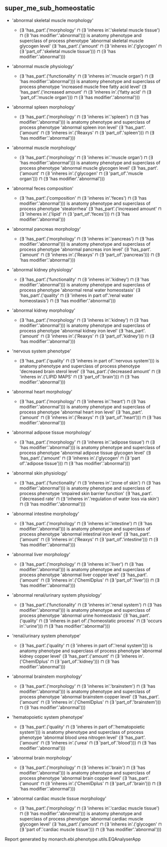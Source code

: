 ## super_me_sub_homeostatic
* 'abnormal skeletal muscle morphology'
    * (∃ 'has_part'.('morphology' ⊓ (∃ 'inheres in'.'skeletal muscle tissue') ⊓ (∃ 'has modifier'.'abnormal'))) is anatomy phenotype and superclass of process phenotype 'abnormal skeletal muscle glycogen level' (∃ 'has_part'.('amount' ⊓ (∃ 'inheres in'.('glycogen' ⊓ (∃ 'part_of'.'skeletal muscle tissue'))) ⊓ (∃ 'has modifier'.'abnormal'))) 

* 'abnormal muscle physiology'
    * (∃ 'has_part'.('functionality' ⊓ (∃ 'inheres in'.'muscle organ') ⊓ (∃ 'has modifier'.'abnormal'))) is anatomy phenotype and superclass of process phenotype 'increased muscle free fatty acid level' (∃ 'has_part'.('increased amount' ⊓ (∃ 'inheres in'.('fatty acid' ⊓ (∃ 'part_of'.'muscle organ'))) ⊓ (∃ 'has modifier'.'abnormal'))) 

* 'abnormal spleen morphology'
    * (∃ 'has_part'.('morphology' ⊓ (∃ 'inheres in'.'spleen') ⊓ (∃ 'has modifier'.'abnormal'))) is anatomy phenotype and superclass of process phenotype 'abnormal spleen iron level' (∃ 'has_part'.('amount' ⊓ (∃ 'inheres in'.('Reaxys' ⊓ (∃ 'part_of'.'spleen'))) ⊓ (∃ 'has modifier'.'abnormal'))) 

* 'abnormal muscle morphology'
    * (∃ 'has_part'.('morphology' ⊓ (∃ 'inheres in'.'muscle organ') ⊓ (∃ 'has modifier'.'abnormal'))) is anatomy phenotype and superclass of process phenotype 'abnormal muscle glycogen level' (∃ 'has_part'.('amount' ⊓ (∃ 'inheres in'.('glycogen' ⊓ (∃ 'part_of'.'muscle organ'))) ⊓ (∃ 'has modifier'.'abnormal'))) 

* 'abnormal feces composition'
    * (∃ 'has_part'.('composition' ⊓ (∃ 'inheres in'.'feces') ⊓ (∃ 'has modifier'.'abnormal'))) is anatomy phenotype and superclass of process phenotype 'steatorrhea' (∃ 'has_part'.('increased amount' ⊓ (∃ 'inheres in'.('lipid' ⊓ (∃ 'part_of'.'feces'))) ⊓ (∃ 'has modifier'.'abnormal'))) 

* 'abnormal pancreas morphology'
    * (∃ 'has_part'.('morphology' ⊓ (∃ 'inheres in'.'pancreas') ⊓ (∃ 'has modifier'.'abnormal'))) is anatomy phenotype and superclass of process phenotype 'abnormal pancreas iron level' (∃ 'has_part'.('amount' ⊓ (∃ 'inheres in'.('Reaxys' ⊓ (∃ 'part_of'.'pancreas'))) ⊓ (∃ 'has modifier'.'abnormal'))) 

* 'abnormal kidney physiology'
    * (∃ 'has_part'.('functionality' ⊓ (∃ 'inheres in'.'kidney') ⊓ (∃ 'has modifier'.'abnormal'))) is anatomy phenotype and superclass of process phenotype 'abnormal renal water homeostasis' (∃ 'has_part'.('quality' ⊓ (∃ 'inheres in part of'.'renal water homeostasis') ⊓ (∃ 'has modifier'.'abnormal'))) 

* 'abnormal kidney morphology'
    * (∃ 'has_part'.('morphology' ⊓ (∃ 'inheres in'.'kidney') ⊓ (∃ 'has modifier'.'abnormal'))) is anatomy phenotype and superclass of process phenotype 'abnormal kidney iron level' (∃ 'has_part'.('amount' ⊓ (∃ 'inheres in'.('Reaxys' ⊓ (∃ 'part_of'.'kidney'))) ⊓ (∃ 'has modifier'.'abnormal'))) 

* 'nervous system phenotype'
    * (∃ 'has_part'.('quality' ⊓ (∃ 'inheres in part of'.'nervous system'))) is anatomy phenotype and superclass of process phenotype 'decreased brain sterol level' (∃ 'has_part'.('decreased amount' ⊓ (∃ 'inheres in'.('LIPID MAPS' ⊓ (∃ 'part_of'.'brain'))) ⊓ (∃ 'has modifier'.'abnormal'))) 

* 'abnormal heart morphology'
    * (∃ 'has_part'.('morphology' ⊓ (∃ 'inheres in'.'heart') ⊓ (∃ 'has modifier'.'abnormal'))) is anatomy phenotype and superclass of process phenotype 'abnormal heart iron level' (∃ 'has_part'.('amount' ⊓ (∃ 'inheres in'.('Reaxys' ⊓ (∃ 'part_of'.'heart'))) ⊓ (∃ 'has modifier'.'abnormal'))) 

* 'abnormal adipose tissue morphology'
    * (∃ 'has_part'.('morphology' ⊓ (∃ 'inheres in'.'adipose tissue') ⊓ (∃ 'has modifier'.'abnormal'))) is anatomy phenotype and superclass of process phenotype 'abnormal adipose tissue glycogen level' (∃ 'has_part'.('amount' ⊓ (∃ 'inheres in'.('glycogen' ⊓ (∃ 'part of'.'adipose tissue'))) ⊓ (∃ 'has modifier'.'abnormal'))) 

* 'abnormal skin physiology'
    * (∃ 'has_part'.('functionality' ⊓ (∃ 'inheres in'.'zone of skin') ⊓ (∃ 'has modifier'.'abnormal'))) is anatomy phenotype and superclass of process phenotype 'impaired skin barrier function' (∃ 'has_part'.('decreased rate' ⊓ (∃ 'inheres in'.'regulation of water loss via skin') ⊓ (∃ 'has modifier'.'abnormal'))) 

* 'abnormal intestine morphology'
    * (∃ 'has_part'.('morphology' ⊓ (∃ 'inheres in'.'intestine') ⊓ (∃ 'has modifier'.'abnormal'))) is anatomy phenotype and superclass of process phenotype 'abnormal intestinal iron level' (∃ 'has_part'.('amount' ⊓ (∃ 'inheres in'.('Reaxys' ⊓ (∃ 'part_of'.'intestine'))) ⊓ (∃ 'has modifier'.'abnormal'))) 

* 'abnormal liver morphology'
    * (∃ 'has_part'.('morphology' ⊓ (∃ 'inheres in'.'liver') ⊓ (∃ 'has modifier'.'abnormal'))) is anatomy phenotype and superclass of process phenotype 'abnormal liver copper level' (∃ 'has_part'.('amount' ⊓ (∃ 'inheres in'.('ChemIDplus' ⊓ (∃ 'part_of'.'liver'))) ⊓ (∃ 'has modifier'.'abnormal'))) 

* 'abnormal renal/urinary system physiology'
    * (∃ 'has_part'.('functionality' ⊓ (∃ 'inheres in'.'renal system') ⊓ (∃ 'has modifier'.'abnormal'))) is anatomy phenotype and superclass of process phenotype 'abnormal urine homeostasis' (∃ 'has_part'.('quality' ⊓ (∃ 'inheres in part of'.('homeostatic process' ⊓ (∃ 'occurs in'.'urine'))) ⊓ (∃ 'has modifier'.'abnormal'))) 

* 'renal/urinary system phenotype'
    * (∃ 'has_part'.('quality' ⊓ (∃ 'inheres in part of'.'renal system'))) is anatomy phenotype and superclass of process phenotype 'abnormal kidney copper level' (∃ 'has_part'.('amount' ⊓ (∃ 'inheres in'.('ChemIDplus' ⊓ (∃ 'part_of'.'kidney'))) ⊓ (∃ 'has modifier'.'abnormal'))) 

* 'abnormal brainstem morphology'
    * (∃ 'has_part'.('morphology' ⊓ (∃ 'inheres in'.'brainstem') ⊓ (∃ 'has modifier'.'abnormal'))) is anatomy phenotype and superclass of process phenotype 'abnormal brainstem copper level' (∃ 'has_part'.('amount' ⊓ (∃ 'inheres in'.('ChemIDplus' ⊓ (∃ 'part_of'.'brainstem'))) ⊓ (∃ 'has modifier'.'abnormal'))) 

* 'hematopoietic system phenotype'
    * (∃ 'has_part'.('quality' ⊓ (∃ 'inheres in part of'.'hematopoietic system'))) is anatomy phenotype and superclass of process phenotype 'abnormal blood urea nitrogen level' (∃ 'has_part'.('amount' ⊓ (∃ 'inheres in'.('urea' ⊓ (∃ 'part_of'.'blood'))) ⊓ (∃ 'has modifier'.'abnormal'))) 

* 'abnormal brain morphology'
    * (∃ 'has_part'.('morphology' ⊓ (∃ 'inheres in'.'brain') ⊓ (∃ 'has modifier'.'abnormal'))) is anatomy phenotype and superclass of process phenotype 'abnormal brain copper level' (∃ 'has_part'.('amount' ⊓ (∃ 'inheres in'.('ChemIDplus' ⊓ (∃ 'part_of'.'brain'))) ⊓ (∃ 'has modifier'.'abnormal'))) 

* 'abnormal cardiac muscle tissue morphology'
    * (∃ 'has_part'.('morphology' ⊓ (∃ 'inheres in'.'cardiac muscle tissue') ⊓ (∃ 'has modifier'.'abnormal'))) is anatomy phenotype and superclass of process phenotype 'abnormal cardiac muscle glycogen level' (∃ 'has_part'.('amount' ⊓ (∃ 'inheres in'.('glycogen' ⊓ (∃ 'part of'.'cardiac muscle tissue'))) ⊓ (∃ 'has modifier'.'abnormal'))) 


Report generated by monarch.ebi.phenotype.utils.EQAnalyserApp
